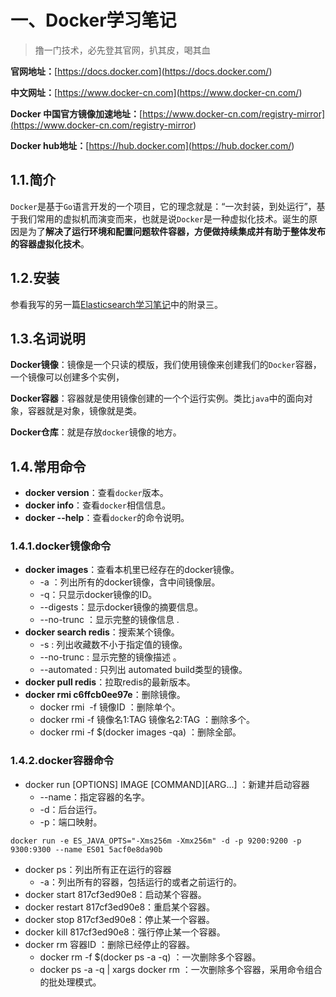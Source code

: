 # 一、Docker学习笔记

> 撸一门技术，必先登其官网，扒其皮，喝其血

**官网地址：**[https://docs.docker.com](<https://docs.docker.com/>)

**中文网址：**[https://www.docker-cn.com](<https://www.docker-cn.com/>)

**Docker 中国官方镜像加速地址：**[https://www.docker-cn.com/registry-mirror](<https://www.docker-cn.com/registry-mirror>)

**Docker hub地址：**[https://hub.docker.com](<https://hub.docker.com/>)

## 1.1.简介

`Docker`是基于`Go`语言开发的一个项目，它的理念就是：“一次封装，到处运行”，基于我们常用的虚拟机而演变而来，也就是说`Docker`是一种虚拟化技术。诞生的原因是为了**解决了运行环境和配置问题软件容器，方便做持续集成并有助于整体发布的容器虚拟化技术**。

## 1.2.安装

参看我写的另一篇[Elasticsearch学习笔记](<http://luokangyuan.com/elasticsearchchu-ji-pian/>)中的附录三。

## 1.3.名词说明

**Docker镜像**：镜像是一个只读的模版，我们使用镜像来创建我们的`Docker`容器，一个镜像可以创建多个实例，

**Docker容器**：容器就是使用镜像创建的一个个运行实例。类比`java`中的面向对象，容器就是对象，镜像就是类。

**Docker仓库**：就是存放`docker`镜像的地方。

## 1.4.常用命令

* **docker version**：查看`docker`版本。
* **docker info**：查看`docker`相信信息。
* **docker --help**：查看`docker`的命令说明。

### 1.4.1.docker镜像命令

* **docker images**：查看本机里已经存在的docker镜像。
  * -a ：列出所有的docker镜像，含中间镜像层。
  * -q：只显示docker镜像的ID。
  * --digests：显示docker镜像的摘要信息。
  * --no-trunc ：显示完整的镜像信息 .
* **docker search redis**：搜索某个镜像。
  * -s : 列出收藏数不小于指定值的镜像。 
  * --no-trunc : 显示完整的镜像描述 。
  * --automated : 只列出 automated build类型的镜像。
* **docker pull redis**：拉取redis的最新版本。
* **docker rmi c6ffcb0ee97e**：删除镜像。
  * docker rmi  -f 镜像ID ：删除单个。
  * docker rmi -f 镜像名1:TAG 镜像名2:TAG  ：删除多个。
  * docker rmi -f $(docker images -qa) ：删除全部。

### 1.4.2.docker容器命令

* docker run [OPTIONS] IMAGE [COMMAND][ARG...] ：新建并启动容器
  * --name：指定容器的名字。
  * -d：后台运行。
  * -p：端口映射。

```shell
docker run -e ES_JAVA_OPTS="-Xms256m -Xmx256m" -d -p 9200:9200 -p 9300:9300 --name ES01 5acf0e8da90b
```

* docker ps：列出所有正在运行的容器
  * -a：列出所有的容器，包括运行的或者之前运行的。
* docker start 817cf3ed90e8：启动某个容器。
* docker restart 817cf3ed90e8：重启某个容器。
* docker stop 817cf3ed90e8：停止某一个容器。
* docker kill  817cf3ed90e8：强行停止某一个容器。
* docker rm 容器ID ：删除已经停止的容器。
  * docker rm -f $(docker ps -a -q) ：一次删除多个容器。
  * docker ps -a -q | xargs docker rm ：一次删除多个容器，采用命令组合的批处理模式。

